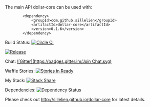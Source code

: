 The main API dollar-core can be used with:

```
        <dependency>
            <groupId>com.github.sillelien</groupId>
            <artifactId>dollar-core</artifactId>
            <version>0.1.6</version>
        </dependency>
```


Build Status: [![Circle CI](https://circleci.com/gh/sillien/dollar-core.png?style=badge)](https://circleci.com/gh/sillien/dollar-core)

[![Release](https://img.shields.io/github/release/sillien/dollar-core.svg?label=maven)](https://jitpack.io/#sillien/dollar-core)

Chat: [![Gitter](https://badges.gitter.im/Join Chat.svg)](https://gitter.im/sillien/dollar-core?utm_source=badge&utm_medium=badge&utm_campaign=pr-badge)

Waffle Stories: [![Stories in Ready](https://badge.waffle.io/sillien/dollar-core.png?label=ready&title=Ready)](https://waffle.io/sillien/dollar-core)

My Stack: [![Stack Share](http://img.shields.io/badge/tech-stack-0690fa.svg?style=flat)](http://stackshare.io/sillien/dollar-corescript-stack)

Dependencies: [![Dependency Status](https://www.versioneye.com/user/projects/54ae285534ff3e2204000002/badge.svg?style=flat)](https://www.versioneye.com/user/projects/54ae285534ff3e2204000002)

Please check out http://sillelien.github.io/dollar-core for latest details.

